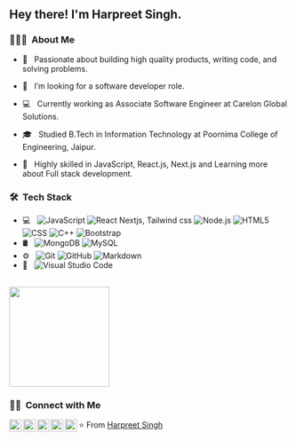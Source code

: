 <!-- ### Hi there 👋
-->
<!--
**harpreetsingh9/harpreetsingh9** is a ✨ _special_ ✨ repository because its `README.md` (this file) appears on your GitHub profile.

Here are some ideas to get you started:

- 🔭 I’m currently working on ...
- 🌱 I’m currently learning ...
- 👯 I’m looking to collaborate on ...
- 🤔 I’m looking for help with ...
- 💬 Ask me about ...
- 📫 How to reach me: ...
- 😄 Pronouns: ...
- ⚡ Fun fact: ...
- ✍️ &nbsp; Pursuing Graphic Design and Blog Writing as hobbies/side hustles.
  ![RStudio](https://img.shields.io/badge/-RStudio-333333?style=flat&logo=rstudio)
    ![Eclipse](https://img.shields.io/badge/-Eclipse-333333?style=flat&logo=eclipse-ide&logoColor=2C2255)
![Python](https://img.shields.io/badge/-Python-333333?style=flat&logo=python)
  ![Java](https://img.shields.io/badge/-Java-333333?style=flat&logo=Java&logoColor=007396)
 ![R (Statistics)](https://img.shields.io/badge/-R-333333?style=flat&logo=R&logoColor=276DC3)
 - 🖥 &nbsp;
  ![Illustrator](https://img.shields.io/badge/-Illustrator-333333?style=flat&logo=adobe-illustrator)
  ![Photoshop](https://img.shields.io/badge/-Photoshop-333333?style=flat&logo=adobe-photoshop)
  ![InDesign](https://img.shields.io/badge/-InDesign-333333?style=flat&logo=adobe-indesign)
  <a href="https://www.instagram.com/adityavs_/"><img alt="Instagram" src="https://img.shields.io/badge/Instagram-adityavs__-blue?style=flat-square&logo=instagram"></a>
  <a href="https://www.adityavsingh.com/"><img alt="Website" src="https://img.shields.io/badge/Website-www.adityavsingh.com-blue?style=flat-square&logo=google-chrome"></a>
-->

<h2> Hey there! I'm Harpreet Singh.</h2>

<h3> 👨🏻‍💻 &nbsp;About Me </h3>

- 🤔 &nbsp; Passionate about building high quality products, writing code, and solving problems.
- 💼 &nbsp; I’m looking for a software developer role.
- 💻 &nbsp; Currently working as Associate Software Engineer at Carelon Global Solutions.
- 🎓 &nbsp; Studied B.Tech in Information Technology at Poornima College of Engineering, Jaipur.

- 🌱 &nbsp; Highly skilled in JavaScript, React.js, Next.js and Learning more about Full stack development.

<h3> 🛠 &nbsp;Tech Stack</h3>

- 💻 &nbsp;
  ![JavaScript](https://img.shields.io/badge/-JavaScript-333333?style=flat&logo=javascript)
  ![React](https://img.shields.io/badge/-React-333333?style=flat&logo=react)
  Nextjs, Tailwind css
  ![Node.js](https://img.shields.io/badge/-Node.js-333333?style=flat&logo=node.js)
  ![HTML5](https://img.shields.io/badge/-HTML5-333333?style=flat&logo=HTML5)
  ![CSS](https://img.shields.io/badge/-CSS-333333?style=flat&logo=CSS3&logoColor=1572B6)
  ![C++](https://img.shields.io/badge/-C++-333333?style=flat&logo=C%2B%2B&logoColor=00599C)
  ![Bootstrap](https://img.shields.io/badge/-Bootstrap-333333?style=flat&logo=bootstrap&logoColor=563D7C)
- 🛢 &nbsp;
  ![MongoDB](https://img.shields.io/badge/-MongoDB-333333?style=flat&logo=mongodb)
  ![MySQL](https://img.shields.io/badge/-MySQL-333333?style=flat&logo=mysql)
- ⚙️ &nbsp;
  ![Git](https://img.shields.io/badge/-Git-333333?style=flat&logo=git)
  ![GitHub](https://img.shields.io/badge/-GitHub-333333?style=flat&logo=github)
  ![Markdown](https://img.shields.io/badge/-Markdown-333333?style=flat&logo=markdown)
- 🔧 &nbsp;
  ![Visual Studio Code](https://img.shields.io/badge/-Visual%20Studio%20Code-333333?style=flat&logo=visual-studio-code&logoColor=007ACC)

<br/>

<a href="https://github.com/harpreetsingh9">
<!--   <img height="180em" src="https://github-readme-stats.vercel.app/api?username=harpreetsingh9&count_private=true&theme=buefy&show_icons=true" /> -->
  <img height="180em" src="https://github-readme-stats.vercel.app/api/top-langs/?username=harpreetsingh9&theme=buefy&layout=compact" />
</a>

<br/>

<h3> 🤝🏻 &nbsp;Connect with Me </h3>

<p align="center">

<a href="https://linkedin.com/in/harpreet-singh-09/">
  <img align="left" alt="Harpreet's Linkdein" width="22px" src="https://cdn.jsdelivr.net/npm/simple-icons@v3/icons/linkedin.svg" />
</a>
<a href="https://github.com/harpreetsingh9">
  <img align="left" alt="Harpreet's Github" width="22px" src="https://cdn.jsdelivr.net/npm/simple-icons@v3/icons/github.svg" />
</a>
<a href="https://leetcode.com/singhharpreet9/">
  <img align="left" alt="Harpreet's Leetcode" width="22px" src="https://cdn.jsdelivr.net/npm/simple-icons@v3/icons/leetcode.svg" />
</a>
<a href="https://twitter.com/HarpreetSingh9_">
  <img align="left" alt="Harpreet's twitter" width="22px" src="https://cdn.jsdelivr.net/npm/simple-icons@v3/icons/twitter.svg" />
</a>
<a href="mailto:singhharpreet92001@gmail.com">
  <img align="left" alt="Harpreet's gmail" width="22px" src="https://cdn.jsdelivr.net/npm/simple-icons@v3/icons/gmail.svg" />
 </a>
</p>


⭐️ From [Harpreet Singh](https://github.com/harpreetsingh9)
